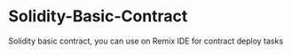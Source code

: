 # Solidity-Basic-Contract
Solidity basic contract, you can use on Remix IDE for contract deploy tasks
